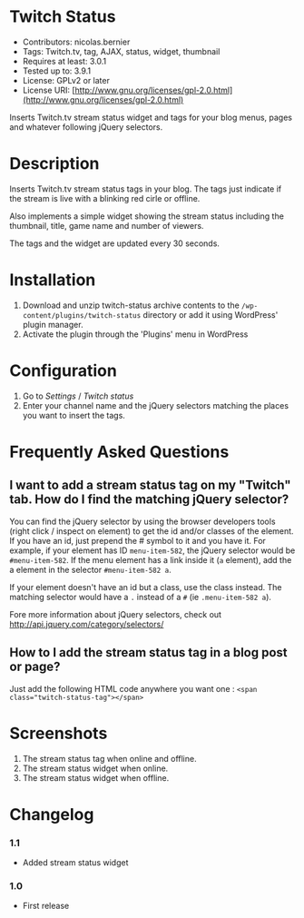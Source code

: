 Twitch Status
=============

* Contributors: nicolas.bernier
* Tags: Twitch.tv, tag, AJAX, status, widget, thumbnail
* Requires at least: 3.0.1
* Tested up to: 3.9.1
* License: GPLv2 or later
* License URI: [http://www.gnu.org/licenses/gpl-2.0.html](http://www.gnu.org/licenses/gpl-2.0.html)

Inserts Twitch.tv stream status widget and tags for your blog menus, pages and whatever following jQuery selectors.

Description
===========

Inserts Twitch.tv stream status tags in your blog. The tags just indicate if the stream is live with a blinking red cirle or offline. 

Also implements a simple widget showing the stream status including the thumbnail, title, game name and number of viewers. 

The tags and the widget are updated every 30 seconds.

Installation
============

1. Download and unzip twitch-status archive contents to the `/wp-content/plugins/twitch-status` directory or add it using WordPress' plugin manager.
2. Activate the plugin through the 'Plugins' menu in WordPress

Configuration
=============

1. Go to *Settings* / *Twitch status*
2. Enter your channel name and the jQuery selectors matching the places you want to insert the tags.

Frequently Asked Questions
==========================

I want to add a stream status tag on my "Twitch" tab. How do I find the matching jQuery selector?
-------------------------------------------------------------------------------------------------

You can find the jQuery selector by using the browser developers tools (right click / inspect on element) to get the id and/or classes of the element. If you have an id, just prepend the # symbol to it and you have it. For example, if your element has ID `menu-item-582`, the jQuery selector would be `#menu-item-582`. If the menu element has a link inside it (`a` element), add the a element in the selector `#menu-item-582 a`.

If your element doesn't have an id but a class, use the class instead. The matching selector would have a `.` instead of a `#` (ie `.menu-item-582 a`).

Fore more information about jQuery selectors, check out http://api.jquery.com/category/selectors/ 

How to I add the stream status tag in a blog post or page?
----------------------------------------------------------

Just add the following HTML code anywhere you want one : `<span class="twitch-status-tag"></span>`

Screenshots
===========

1. The stream status tag when online and offline.
2. The stream status widget when online.
3. The stream status widget when offline.

Changelog
=========

### 1.1
* Added stream status widget

### 1.0

* First release